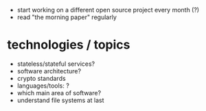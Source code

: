 - start working on a different open source project every month (?)
- read "the morning paper" regularly

# technologies / topics
- stateless/stateful services?
- software architecture?
- crypto standards
- languages/tools: ?
- which main area of software?
- understand file systems at last

